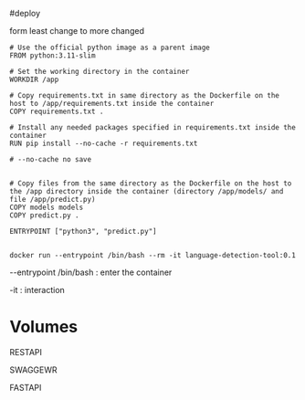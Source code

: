 #deploy 


form least change to more changed 

```shell
# Use the official python image as a parent image
FROM python:3.11-slim

# Set the working directory in the container
WORKDIR /app

# Copy requirements.txt in same directory as the Dockerfile on the host to /app/requirements.txt inside the container
COPY requirements.txt .

# Install any needed packages specified in requirements.txt inside the container
RUN pip install --no-cache -r requirements.txt

# --no-cache no save


# Copy files from the same directory as the Dockerfile on the host to the /app directory inside the container (directory /app/models/ and file /app/predict.py)
COPY models models
COPY predict.py .

ENTRYPOINT ["python3", "predict.py"]

```


```shell

docker run --entrypoint /bin/bash --rm -it language-detection-tool:0.1

```

--entrypoint /bin/bash : enter the container 

-it : interaction 



# Volumes




RESTAPI


SWAGGEWR

FASTAPI
